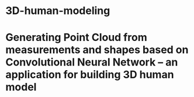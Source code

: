 # 3D-human-modeling
# Generating Point Cloud from measurements and shapes based on Convolutional Neural Network – an application for building 3D human model
